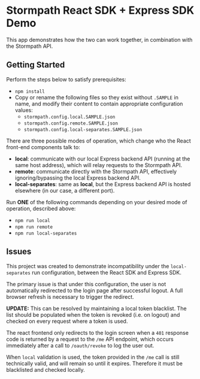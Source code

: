 # Stormpath React SDK + Express SDK Demo

This app demonstrates how the two can work together, in combination with the Stormpath API.

## Getting Started

Perform the steps below to satisfy prerequisites:

* `npm install`
* Copy or rename the following files so they exist without `.SAMPLE` in name, and modify their content to contain appropriate configuration values:
    * `stormpath.config.local.SAMPLE.json`
    * `stormpath.config.remote.SAMPLE.json`
    * `stormpath.config.local-separates.SAMPLE.json`

There are three possible modes of operation, which change who the React front-end components talk to:

* **local**: communicate with our local Express backend API (running at the same host address), which will relay requests to the Stormpath API.
* **remote**: communicate directly with the Stormpath API, effectively ignoring/bypassing the local Express backend API.
* **local-separates**: same as **local**, but the Express backend API is hosted elsewhere (in our case, a different port).

Run **ONE** of the following commands depending on your desired mode of operation, described above:

* `npm run local` 
* `npm run remote` 
* `npm run local-separates`

## Issues

This project was created to demonstrate incompatibility under the `local-separates` run configuration, between the React SDK and Express SDK.

The primary issue is that under this configuration, the user is not automatically redirected to the login page after successful logout. A full browser refresh is necessary to trigger the redirect.

**UPDATE:** This can be resolved by maintaining a local token blacklist. The list should be populated when the token is revoked (i.e. on logout) and checked on every request where a token is used. 

The react frontend only redirects to the login screen when a `401` response code is returned by a request to the `/me` API endpoint, which occurs immediately after a call to `/oauth/revoke` to log the user out.

When `local` validation is used, the token provided in the `/me` call is still technically valid, and will remain so until it expires. Therefore it must be blacklisted and checked locally. 

